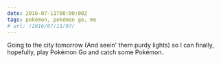 ```yaml
---
date: 2016-07-11T00:00:00Z
tags: pokémon, pokémon go, me
# url: /2016/07/11/97/
---
```


Going to the city tomorrow (And seein' them purdy lights) so I can finally, hopefully, play Pokémon Go and catch some Pokémon.